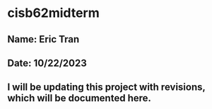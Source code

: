 # cisb62midterm
## Name: Eric Tran
## Date: 10/22/2023
## I will be updating this project with revisions, which will be documented here.
